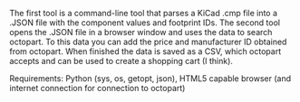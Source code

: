 The first tool is a command-line tool that parses a KiCad .cmp file into a .JSON file with the component values and footprint IDs. The second tool opens the .JSON file in a browser window and uses the data to search octopart. To this data you can add the price and manufacturer ID obtained from octopart. When finished the data is saved as a CSV, which octopart accepts and can be used to create a shopping cart (I think).

Requirements:
Python (sys, os, getopt, json), HTML5 capable browser (and internet connection for connection to octopart)